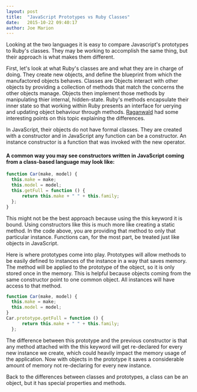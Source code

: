 ```yaml
---
layout: post
title:  "JavaScript Prototypes vs Ruby Classes"
date:   2015-10-22 09:40:17
author: Joe Marion
---
```


Looking at the two languages it is easy to compare Javascript's prototypes to Ruby's classes. They may be working to accomplish the same thing, but their approach is what makes them different.

<!--more-->

First, let's look at what Ruby's classes are and what they are in charge of doing. They create new objects, and define the blueprint from which the manufactored objects behaves. Classes are Objects interact with other objects by providing a collection of methods that match the concerns the other objects manage. Objects then implement those methods by manipulating thier internal, hidden-state. Ruby's methods encapsulate their inner state so that working within Ruby presents an interface for   uerying and updating object behaviour through methods. <a href="http://raganwald.com/2014/01/19/prototypes-are-not-classes.html">Raganwald</a> had some interesting points on this topic explaining the differences.

In JavaScript, their objects do not have formal classes. They are created with a constructor and in JavaScript any function can be a constructor. An instance constructor is a function that was invoked with the new operator.

#### A common way you may see constructors written in JavaScript coming from a class-based language may look like:

```javascript
function Car(make, model) {
  this.make = make;
  this.model = model;
  this.getFull = function () {
      return this.make + " " + this.family;
  };
}
```

This might not be the best approach because using the this keyword it is bound. Using constructors like this is much more like creating a static method. In the code above, you are providing that method to only that particular instance. Functions can, for the most part, be treated just like objects in JavaScript.

Here is where prototypes come into play. Prototypes will allow methods to be easily defined to instances of the instance in a way that saves memory. The method will be applied to the prototype of the object, so it is only stored once in the memory. This is helpful because objects coming from the same constructor point to one common object. All instances will have access to that method.

```javascript
function Car(make, model) {
  this.make = make;
  this.model = model;
}
Car.prototype.getFull = function () {
      return this.make + " " + this.family;
  };
  ```

The difference between this prototype and the previous constructor is that any method attached with the this keyword will get re-declared for every new instance we create, which could heavily impact the memory usage of the application. Now with objects in the prototype it saves a considerable amount of memory not re-declaring for every new instance.

Back to the differences between classes and prototypes, a class can be an object, but it has special properties and methods.